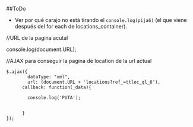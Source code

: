 ##ToDo

- Ver por qué carajo no está tirando el `console.log(pija6)` (el que viene después del for each de locations_container).


//URL de la pagina acutal

console.log(document.URL);


//AJAX para conseguir la pagina de location de la url actual

```
$.ajax({
  		dataType: "xml",
  		url: (document.URL + 'locations?ref_=ttloc_ql_6'),
      callback: function(_data){

        console.log('PUTA');


      }
});
```
